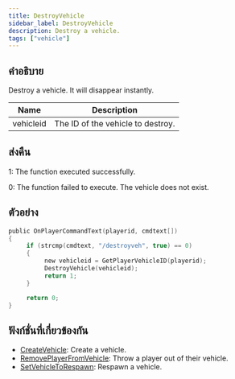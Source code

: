 ```yaml
---
title: DestroyVehicle
sidebar_label: DestroyVehicle
description: Destroy a vehicle.
tags: ["vehicle"]
---
```


## คำอธิบาย

Destroy a vehicle. It will disappear instantly.

| Name      | Description                       |
| --------- | --------------------------------- |
| vehicleid | The ID of the vehicle to destroy. |

## ส่งคืน

1: The function executed successfully.

0: The function failed to execute. The vehicle does not exist.

## ตัวอย่าง

```c
public OnPlayerCommandText(playerid, cmdtext[])
{
     if (strcmp(cmdtext, "/destroyveh", true) == 0)
     {
          new vehicleid = GetPlayerVehicleID(playerid);
          DestroyVehicle(vehicleid);
          return 1;
     }

     return 0;
}
```

## ฟังก์ชั่นที่เกี่ยวข้องกัน

- [CreateVehicle](CreateVehicle): Create a vehicle.
- [RemovePlayerFromVehicle](RemovePlayerFromVehicle): Throw a player out of their vehicle.
- [SetVehicleToRespawn](SetVehicleToRespawn): Respawn a vehicle.
